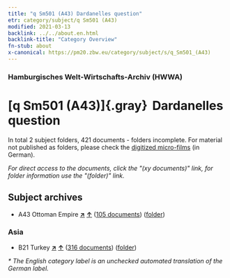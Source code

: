 ```yaml
---
title: "q Sm501 (A43) Dardanelles question"
etr: category/subject/q Sm501 (A43)
modified: 2021-03-13
backlink: ../../about.en.html
backlink-title: "Category Overview"
fn-stub: about
x-canonical: https://pm20.zbw.eu/category/subject/s/q_Sm501_(A43)
---
```


### Hamburgisches Welt-Wirtschafts-Archiv (HWWA)
# [q Sm501 (A43)]{.gray}&#8201; Dardanelles question&#160; 





In total 2 subject folders, 421 documents - folders incomplete.
For material not published as folders, please check the [digitized micro-films](/film/h1_sh.de.html) (in German).

_For direct access to the documents, click the "(xy documents)" link, for folder information use the "(folder)" link._

## Subject archives


- A43 Ottoman Empire [**&nearr;**](../../../geo/i/141034/about.en.html "Ottoman Empire (all folders)") [**&uarr;**](../../../geo/about.en.html#A43 "Country category system") (<a href="https://pm20.zbw.eu/dfgview/sh/141034,146008" title="about: Ottoman Empire : Dardanelles question" target="_blank">105 documents</a>) ([folder](../../../../folder/sh/1410xx/141034/1460xx/146008/about.en.html))

### Asia

- B21 Turkey [**&nearr;**](../../../geo/i/141111/about.en.html "Turkey (all folders)") [**&uarr;**](../../../geo/about.en.html#B21 "Country category system") (<a href="https://pm20.zbw.eu/dfgview/sh/141111,146008" title="about: Turkey : Dardanelles question" target="_blank">316 documents</a>) ([folder](../../../../folder/sh/1411xx/141111/1460xx/146008/about.en.html))


_* The English category label is an unchecked automated translation of the German label._

